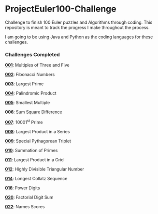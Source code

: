 # ProjectEuler100-Challenge

Challenge to finish 100 Euler puzzles and Algorithms through coding. This repository is meant to track the progress I make throughout the process.

I am going to be using Java and Python as the coding languages for these challenges.

### Challenges Completed

**[001](https://github.com/jcreighton669/ProjectEuler100-Challenge/tree/master/001:%20Multiples%20Of%20Three%20and%20Five)**: Multiples of Three and Five

**[002](https://github.com/jcreighton669/ProjectEuler100-Challenge/tree/master/002:%20FibonacciNumbers)**: Fibonacci Numbers

**[003](https://github.com/jcreighton669/ProjectEuler100-Challenge/tree/master/003:%20Largest%20Prime)**: Largest Prime

**[004](https://github.com/jcreighton669/ProjectEuler100-Challenge/tree/master/004:%20Palindromic%20Product)**: Palindromic Product

**[005](https://github.com/jcreighton669/ProjectEuler100-Challenge/tree/master/005:%20Smallest%20Multiple)**: Smallest Multiple

**[006](https://github.com/jcreighton669/ProjectEuler100-Challenge/tree/master/006:%20Sum%20Square%20Difference)**: Sum Square Difference

**[007](https://github.com/jcreighton669/ProjectEuler100-Challenge/tree/master/007:%2010001st%20Prime)**: 10001<sup>st</sup> Prime

**[008](https://github.com/jcreighton669/ProjectEuler100-Challenge/tree/master/008:%20Largest%20Product%20in%20a%20Series)**: Largest Product in a Series

**[009](https://github.com/jcreighton669/ProjectEuler100-Challenge/tree/master/009:%20Special%20Pythagorean%20Triplet)**: Special Pythagorean Triplet

**[010](https://github.com/jcreighton669/ProjectEuler100-Challenge/tree/master/010:%20Summation%20of%20Primes)**: Summation of Primes

**[011](https://github.com/jcreighton669/ProjectEuler100-Challenge/tree/master/011:%20Largest%20Product%20in%20a%20Grid)**: Largest Product in a Grid

**[012](https://github.com/jcreighton669/ProjectEuler100-Challenge/tree/master/012:%20Highly%20Divisible%20Triangular%20Number)**: Highly Divisible Triangular Number

**[014](https://github.com/jcreighton669/ProjectEuler100-Challenge/tree/master/014:%20Longest%20Collatz%20Sequence)**: Longest Collatz Sequence

**[016](https://github.com/jcreighton669/ProjectEuler100-Challenge/tree/master/016:%20Power%20Digits)**: Power Digits

**[020](https://github.com/jcreighton669/ProjectEuler100-Challenge/tree/master/020:%20Factorial%20digit%20sum)**: Factorial Digit Sum

**[022](https://github.com/jcreighton669/ProjectEuler100-Challenge/tree/master/022:%20Names%20scores)**: Names Scores
